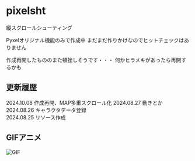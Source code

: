 # pixelsht
縦スクロールシューティング

Pyxelオリジナル機能のみで作成中
まだまだ作りかけなのでヒットチェックはありません

作成再開したもののまた頓挫しそうです・・・
何かヒラメキがあったら再開するかも

## 更新履歴
2024.10.08 作成再開、MAP多重スクロール化
2024.08.27 動きとか  
2024.08.26 キャラクタデータ登録  
2024.08.25 リソース作成  

## GIFアニメ
![GIF](pyxelsht_1008.gif)
